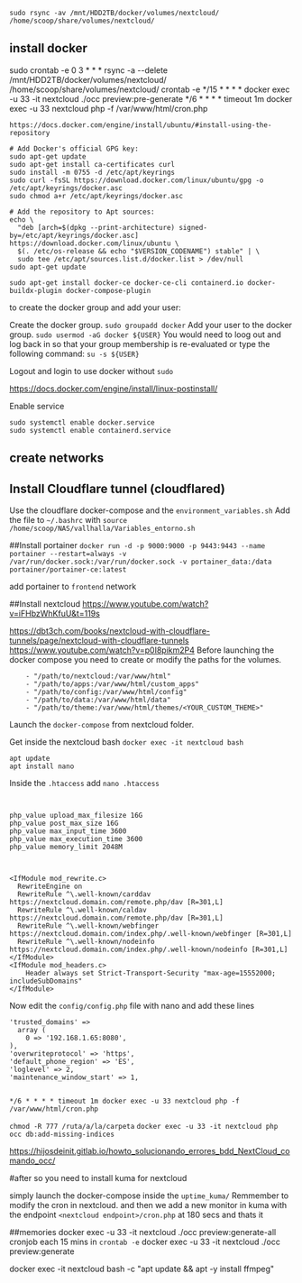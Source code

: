 `sudo rsync -av /mnt/HDD2TB/docker/volumes/nextcloud/ /home/scoop/share/volumes/nextcloud/`

## install docker

sudo crontab -e 
0 3 * * * rsync -a --delete /mnt/HDD2TB/docker/volumes/nextcloud/ /home/scoop/share/volumes/nextcloud/
crontab -e
*/15 * * * * docker exec -u 33 -it nextcloud ./occ preview:pre-generate
*/6 * * * *  timeout 1m docker exec -u 33 nextcloud php -f /var/www/html/cron.php

`https://docs.docker.com/engine/install/ubuntu/#install-using-the-repository`

```
# Add Docker's official GPG key:
sudo apt-get update
sudo apt-get install ca-certificates curl
sudo install -m 0755 -d /etc/apt/keyrings
sudo curl -fsSL https://download.docker.com/linux/ubuntu/gpg -o /etc/apt/keyrings/docker.asc
sudo chmod a+r /etc/apt/keyrings/docker.asc

# Add the repository to Apt sources:
echo \
  "deb [arch=$(dpkg --print-architecture) signed-by=/etc/apt/keyrings/docker.asc] https://download.docker.com/linux/ubuntu \
  $(. /etc/os-release && echo "$VERSION_CODENAME") stable" | \
  sudo tee /etc/apt/sources.list.d/docker.list > /dev/null
sudo apt-get update
```

```
sudo apt-get install docker-ce docker-ce-cli containerd.io docker-buildx-plugin docker-compose-plugin
```


to create the docker group and add your user:

Create the docker group.
`sudo groupadd docker`
Add your user to the docker group.
`sudo usermod -aG docker ${USER}`
You would need to loog out and log back in so that your group membership is re-evaluated or type the following command:
`su -s ${USER}`

Logout and login to use docker without `sudo`


https://docs.docker.com/engine/install/linux-postinstall/

Enable service 

```
sudo systemctl enable docker.service
sudo systemctl enable containerd.service
```
## create networks

## Install Cloudflare tunnel (cloudflared)
Use the cloudflare docker-compose
and the `environment_variables.sh`
Add the file to `~/.bashrc` with `source /home/scoop/NAS/vallhalla/Variables_entorno.sh`

##Install portainer 
`docker run -d -p 9000:9000 -p 9443:9443 --name portainer --restart=always -v /var/run/docker.sock:/var/run/docker.sock -v portainer_data:/data portainer/portainer-ce:latest` 

add portainer to `frontend` network


##Install nextcloud
https://www.youtube.com/watch?v=iFHbzWhKfuU&t=119s

https://dbt3ch.com/books/nextcloud-with-cloudflare-tunnels/page/nextcloud-with-cloudflare-tunnels
https://www.youtube.com/watch?v=p0I8pikm2P4
Before launching the docker compose you need to create or modify the paths for the volumes.
```
    - "/path/to/nextcloud:/var/www/html"
    - "/path/to/apps:/var/www/html/custom_apps"
    - "/path/to/config:/var/www/html/config"
    - "/path/to/data:/var/www/html/data"
    - "/path/to/theme:/var/www/html/themes/<YOUR_CUSTOM_THEME>"
```

Launch the `docker-compose` from nextcloud folder.

Get inside the nextcloud bash 
`docker exec -it nextcloud bash`

```
apt update
apt install nano
```
Inside the `.htaccess`  add
`nano .htaccess`
```


php_value upload_max_filesize 16G
php_value post_max_size 16G
php_value max_input_time 3600
php_value max_execution_time 3600
php_value memory_limit 2048M



<IfModule mod_rewrite.c>
  RewriteEngine on
  RewriteRule ^\.well-known/carddav https://nextcloud.domain.com/remote.php/dav [R=301,L]
  RewriteRule ^\.well-known/caldav https://nextcloud.domain.com/remote.php/dav [R=301,L]
  RewriteRule ^\.well-known/webfinger https://nextcloud.domain.com/index.php/.well-known/webfinger [R=301,L]
  RewriteRule ^\.well-known/nodeinfo https://nextcloud.domain.com/index.php/.well-known/nodeinfo [R=301,L]
</IfModule>
<IfModule mod_headers.c>
    Header always set Strict-Transport-Security "max-age=15552000; includeSubDomains"
</IfModule>
```

Now edit the `config/config.php` file with nano and add these lines

```
'trusted_domains' => 
  array (
    0 => '192.168.1.65:8080',
),
'overwriteprotocol' => 'https',
'default_phone_region' => 'ES',
'loglevel' => 2,
'maintenance_window_start' => 1,
```
```

*/6 * * * * timeout 1m docker exec -u 33 nextcloud php -f /var/www/html/cron.php 

```
`chmod -R 777 /ruta/a/la/carpeta`
`docker exec -u 33 -it nextcloud php occ db:add-missing-indices`
 
https://hijosdeinit.gitlab.io/howto_solucionando_errores_bdd_NextCloud_comando_occ/




#after so you need to install kuma for nextcloud 



simply launch the docker-compose inside the `uptime_kuma/`
Remmember to modify the cron in nextcloud.
and then we add a new monitor in kuma with the endpoint `<nextcloud endpoint>/cron.php` at 180 secs and thats it




##memories
docker exec -u 33 -it nextcloud  ./occ preview:generate-all
cronjob each 15 mins in `crontab -e`
docker exec -u 33 -it nextcloud  ./occ preview:generate



docker exec -it nextcloud bash -c "apt update && apt -y install ffmpeg"


